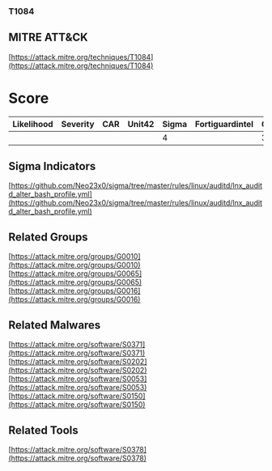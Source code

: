 
### T1084
## MITRE ATT&CK
[https://attack.mitre.org/techniques/T1084](https://attack.mitre.org/techniques/T1084)

# Score

| Likelihood | Severity | CAR | Unit42 | Sigma | Fortiguardintel | Groups | Malwares | Tools |
| ---------- | -------- | --- | ------ | ----- | --------------- | ---  | --- | --- |
 |   |   |   |   | 4 |   | 3 | 4 | 1 |



## Sigma Indicators

[https://github.com/Neo23x0/sigma/tree/master/rules/linux/auditd/lnx_auditd_alter_bash_profile.yml](https://github.com/Neo23x0/sigma/tree/master/rules/linux/auditd/lnx_auditd_alter_bash_profile.yml)
[]()


## Related Groups

[https://attack.mitre.org/groups/G0010](https://attack.mitre.org/groups/G0010)
[https://attack.mitre.org/groups/G0065](https://attack.mitre.org/groups/G0065)
[https://attack.mitre.org/groups/G0016](https://attack.mitre.org/groups/G0016)
[]()


## Related Malwares

[https://attack.mitre.org/software/S0371](https://attack.mitre.org/software/S0371)
[https://attack.mitre.org/software/S0202](https://attack.mitre.org/software/S0202)
[https://attack.mitre.org/software/S0053](https://attack.mitre.org/software/S0053)
[https://attack.mitre.org/software/S0150](https://attack.mitre.org/software/S0150)
[]()


## Related Tools

[https://attack.mitre.org/software/S0378](https://attack.mitre.org/software/S0378)
[]()
